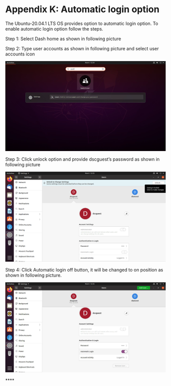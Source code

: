 # Appendix K: Automatic login option

The Ubuntu-20.04.1 LTS OS provides option to automatic login option. To enable automatic login option follow the steps.

Step 1: Select Dash home as shown in following picture

Step 2: Type user accounts as shown in following picture and select user accounts icon

![Figure 36: Select User Accounts](../../../../.gitbook/assets/image%20%28112%29.png)

Step 3: Click unlock option and provide dscguest’s password as shown in following picture

![Figure 37: Click Unlock and provide password](../../../../.gitbook/assets/image%20%28110%29.png)

Step 4: Click Automatic login off button, it will be changed to on position as shown in following picture.

![Figure 38: Click Automatic Login](../../../../.gitbook/assets/image%20%28146%29.png)

\*\*\*\*

